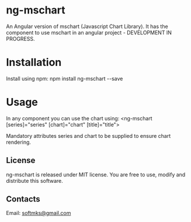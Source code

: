 # ng-mschart
An Angular version of mschart (Javascript Chart Library). It has the component to use mschart in an angular project - DEVELOPMENT IN PROGRESS.

# Installation
Install using npm:
npm install ng-mschart --save

# Usage
In any component you can use the chart using:
<ng-mschart [series]="series" [chart]="chart" [title]="title"></ng-mschart>

Mandatory attributes series and chart to be supplied to ensure chart rendering.

## License
ng-mschart is released under MIT license. You are free to use, modify and distribute this software.

## Contacts
Email: <a href="softmks@gmail.com">softmks@gmail.com</a>